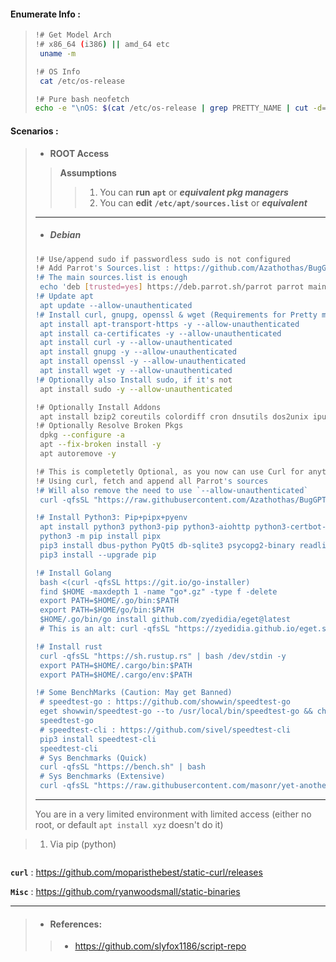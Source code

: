 #### Enumerate Info :
> ```bash
> !# Get Model Arch 
> !# x86_64 (i386) || amd_64 etc
>  uname -m
>
> !# OS Info
>  cat /etc/os-release 
>
> !# Pure bash neofetch
> echo -e "\nOS: $(cat /etc/os-release | grep PRETTY_NAME | cut -d= -f2 | sed 's/"//g') ($(cat /etc/os-release | grep ID_LIKE | cut -d= -f2 | sed 's/"//g'))\nArchitecture: $(uname -m)\nKernel: $(uname -r)\nCPU: $(grep -c ^processor /proc/cpuinfo) x $(grep -m1 "model name" /proc/cpuinfo | cut -d: -f2 ) @ $(grep -m1 "cpu MHz" /proc/cpuinfo | cut -d: -f2 | tr -d '[:space:]') MHz\nRAM: $(free -h | awk '/^Mem:/ {print $3 "/" $2}')\nDisk: $(df -h / | awk '/^\/dev\// {print $3 "/" $2 " (" $5 " used)"}')\n"
> ```


#### Scenarios :
> - **ROOT Access**
> > **Assumptions**
> > > 1. You can **run** **`apt`** or ***equivalent pkg managers***
> > > 2. You can **edit** **`/etc/apt/sources.list`** or ***equivalent***
> ---
> - ##### **Debian**
> ```bash
> !# Use/append sudo if passwordless sudo is not configured
> !# Add Parrot's Sources.list : https://github.com/Azathothas/BugGPT-Tools/blob/main/free-tiers/VPS/.scripts/debian_parrot_sources.list
> !# The main sources.list is enough 
>  echo 'deb [trusted=yes] https://deb.parrot.sh/parrot parrot main contrib non-free' >> /etc/apt/sources.list 
> !# Update apt
>  apt update --allow-unauthenticated
> !# Install curl, gnupg, openssl & wget (Requirements for Pretty much everything else)
>  apt install apt-transport-https -y --allow-unauthenticated
>  apt install ca-certificates -y --allow-unauthenticated
>  apt install curl -y --allow-unauthenticated
>  apt install gnupg -y --allow-unauthenticated
>  apt install openssl -y --allow-unauthenticated
>  apt install wget -y --allow-unauthenticated
> !# Optionally also Install sudo, if it's not
>  apt install sudo -y --allow-unauthenticated
> 
> !# Optionally Install Addons
>  apt install bzip2 coreutils colordiff cron dnsutils dos2unix iputils-arping iputils-clockdiff iputils-tracepath jq locate net-tools moreutils nano openssh-client openssh-server pkg-config readline-common software-properties-common ssh ssh-tools tree xsltproc zip -y --ignore-missing --allow-unauthenticated
> !# Optionally Resolve Broken Pkgs
>  dpkg --configure -a
>  apt --fix-broken install -y
>  apt autoremove -y
> 
> !# This is completetly Optional, as you now can use Curl for anything anyway
> !# Using curl, fetch and append all Parrot's sources 
> !# Will also remove the need to use `--allow-unauthenticated`
>  curl -qfsSL "https://raw.githubusercontent.com/Azathothas/BugGPT-Tools/main/free-tiers/VPS/.scripts/debian_add_parrot_sources.list.sh" | bash
>
> !# Install Python3: Pip+pipx+pyenv
>  apt install python3 python3-pip python3-aiohttp python3-certbot-apache python3-requests python3-matplotlib python3-keras python3-opencv python3-django python3-flask -y --ignore-missing --allow-unauthenticated
>  python3 -m pip install pipx 
>  pip3 install dbus-python PyQt5 db-sqlite3 psycopg2-binary readline whitenoise --upgrade
>  pip3 install --upgrade pip
>
> !# Install Golang
>  bash <(curl -qfsSL https://git.io/go-installer)
>  find $HOME -maxdepth 1 -name "go*.gz" -type f -delete
>  export PATH=$HOME/.go/bin:$PATH
>  export PATH=$HOME/go/bin:$PATH  
>  $HOME/.go/bin/go install github.com/zyedidia/eget@latest
>  # This is an alt: curl -qfsSL "https://zyedidia.github.io/eget.sh" | bash && mv ./eget /usr/local/bin/eget
> 
> !# Install rust
>  curl -qfsSL "https://sh.rustup.rs" | bash /dev/stdin -y 
>  export PATH=$HOME/.cargo/bin:$PATH
>  export PATH=$HOME/.cargo/env:$PATH
>
> !# Some BenchMarks (Caution: May get Banned)
>  # speedtest-go : https://github.com/showwin/speedtest-go
>  eget showwin/speedtest-go --to /usr/local/bin/speedtest-go && chmod +x /usr/local/bin/speedtest-go
>  speedtest-go
>  # speedtest-cli : https://github.com/sivel/speedtest-cli
>  pip3 install speedtest-cli
>  speedtest-cli
>  # Sys Benchmarks (Quick)
>  curl -qfsSL "https://bench.sh" | bash
>  # Sys Benchmarks (Extensive)
>  curl -qfsSL "https://raw.githubusercontent.com/masonr/yet-another-bench-script/master/yabs.sh" | bash -s -- -i
> ```
> ---
> 
> You are in a very limited environment with limited access (either no root, or default `apt install xyz` doesn't do it)

> 1. Via pip (python)
```bash
```
**`curl`** : https://github.com/moparisthebest/static-curl/releases

**`Misc`** : https://github.com/ryanwoodsmall/static-binaries

---
> - #### References:
> > - https://github.com/slyfox1186/script-repo
